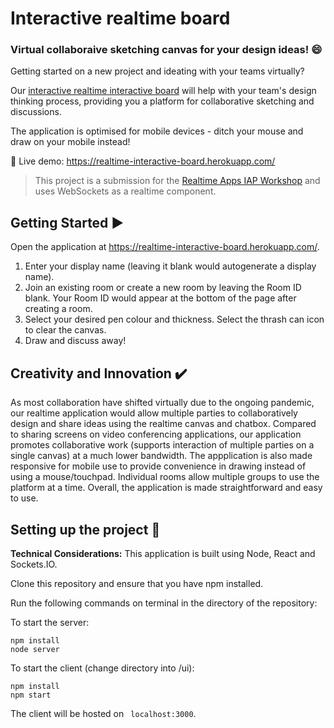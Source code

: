
# Interactive realtime board

### Virtual collaboraive sketching canvas for your design ideas! :smile:

Getting started on a new project and ideating with your teams virtually?

Our [interactive realtime interactive board](https://realtime-interactive-board.herokuapp.com/) will help with your team's design thinking process, providing you a platform for collaborative sketching and discussions.

The application is optimised for mobile devices - ditch your mouse and draw on your mobile instead!

:link: Live demo: https://realtime-interactive-board.herokuapp.com/

> This project is a submission for the [Realtime Apps IAP Workshop](http://realtime-apps-iap.github.io/competition) and uses WebSockets as a realtime component.

## Getting Started :arrow_forward:
Open the application at https://realtime-interactive-board.herokuapp.com/.

1. Enter your display name (leaving it blank would autogenerate a display name).
2. Join an existing room or create a new room by leaving the Room ID blank. Your Room ID would appear at the bottom of the page after creating a room. 
3. Select your desired pen colour and thickness. Select the thrash can icon to clear the canvas.
4. Draw and discuss away!


## Creativity and Innovation :heavy_check_mark:
As most collaboration have shifted virtually due to the ongoing pandemic, our realtime application would allow multiple parties to collaboratively design and share ideas using the realtime canvas and chatbox. Compared to sharing screens on video conferencing applications, our application promotes collaborative work (supports interaction of multiple parties on a single canvas) at a much lower bandwidth. The appplication is also made responsive for mobile use to provide convenience in drawing instead of using a mouse/touchpad. Individual rooms allow multiple groups to use the platform at a time. Overall, the application is made straightforward and easy to use.

## Setting up the project :memo: 
**Technical Considerations:** 
This application is built using Node, React and Sockets.IO.

Clone this repository and ensure that you have npm installed.

Run the following commands on terminal in the directory of the repository: 

To start the server:
```command
npm install
node server
```

To start the client (change directory into /ui):
```command
npm install
npm start
```

The client will be hosted on ``` localhost:3000```.
